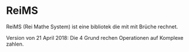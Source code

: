 # ReiMS
ReiMS (Rei Mathe System) ist eine bibliotek die mit mit Brüche rechnet.

Version von 21 April 2018:
Die 4 Grund rechen Operationen auf Komplexe zahlen.
